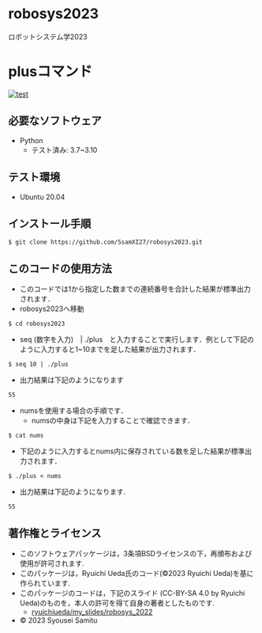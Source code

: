 # robosys2023
ロボットシステム学2023

# plusコマンド
[![test](https://github.com/SsamXI27/robosys2023/actions/workflows/test.yml/badge.svg)](https://github.com/SsamXI27/robosys2023/actions/workflows/test.yml)

## 必要なソフトウェア
* Python
  * テスト済み: 3.7~3.10

## テスト環境
* Ubuntu 20.04

## インストール手順
```
$ git clone https://github.com/SsamXI27/robosys2023.git
```

## このコードの使用方法
* このコードでは1から指定した数までの連続番号を合計した結果が標準出力されます．
* robosys2023へ移動
```
$ cd robosys2023
```
  * seq (数字を入力)　| ./plus　と入力することで実行します．例として下記のように入力すると1~10までを足した結果が出力されます．
```
$ seq 10 | ./plus
```
  * 出力結果は下記のようになります
```
55
```
* numsを使用する場合の手順です．
  * numsの中身は下記を入力することで確認できます．
```
$ cat nums
```
  * 下記のように入力するとnums内に保存されている数を足した結果が標準出力されます．
```
$ ./plus < nums
```
  * 出力結果は下記のようになります. 
```
55
```

## 著作権とライセンス
* このソフトウェアパッケージは，3条項BSDライセンスの下，再頒布および使用が許可されます. 
* このパッケージは，Ryuichi Ueda氏のコード(©2023 Ryuichi Ueda)を基に作られています. 
* このパッケージのコードは，下記のスライド (CC-BY-SA 4.0 by Ryuichi Ueda)のものを，本人の許可を得て自身の著者としたものです. 
  * [ryuichiueda/my_slides/robosys_2022](https://ryuichiueda.github.io/my_slides/robosys_2022/lesson3.html#/12)
* © 2023 Syousei Samitu
